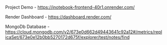 Project Demo - https://inotebook-frontend-40r1.onrender.com/

Render Dashboard - https://dashboard.render.com/

MongoDb Database - https://cloud.mongodb.com/v2/673e0d662d49443641c92a12#/metrics/replicaSet/673e0e12b0bb5270172d675f/explorer/test/notes/find
